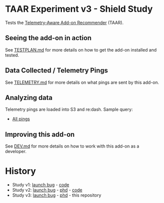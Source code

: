 # TAAR Experiment v3 - Shield Study

Tests the [Telemetry-Aware Add-on Recommender](https://github.com/mozilla/taar) (TAAR).

## Seeing the add-on in action

See [TESTPLAN.md](./docs/TESTPLAN.md) for more details on how to get the add-on installed and tested.

## Data Collected / Telemetry Pings

See [TELEMETRY.md](./docs/TELEMETRY.md) for more details on what pings are sent by this add-on.

## Analyzing data

Telemetry pings are loaded into S3 and re:dash. Sample query:

* [All pings](https://sql.telemetry.mozilla.org/queries/55519/source#table)

## Improving this add-on

See [DEV.md](./docs/DEV.md) for more details on how to work with this add-on as a developer.

# History

* Study v1: [launch bug]() - [code](https://github.com/benmiroglio/taar-experiment)
* Study v2: [launch bug](https://bugzilla.mozilla.org/show_bug.cgi?id=1450951) - [phd](https://docs.google.com/document/d/1ZrfxNfBiEiAkqz4ZW9wmWfJF5sdfQg-Xq6_2mY1EXtI/edit) - [code](https://github.com/motin/taar-experiment-v3-shield-study)
* Study v3: [launch bug]() - [phd]() - this repository
